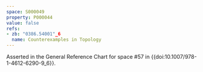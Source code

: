 ```yaml
---
space: S000049
property: P000044
value: false
refs:
- zb: "0386.54001"_6
  name: Counterexamples in Topology
---
```


Asserted in the General Reference Chart for space #57 in
{{doi:10.1007/978-1-4612-6290-9_6}}.
